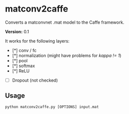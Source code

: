# matconv2caffe
Converts a matconvnet .mat model to the Caffe framework.

**Version:** 0.1

It works for the following layers:

- [*] conv / fc
- [*] normalization (might have problems for *kappa != 1*)
- [*] pool
- [*] softmax
- [*] ReLU
- [ ] Dropout (not checked)

## Usage
`python matconv2caffe.py [OPTIONS] input.mat`

